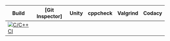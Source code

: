 Build | [Git Inspector] | Unity | cppcheck|Valgrind|Codacy| 
------|----------|----|---|------|--------|
[![C/C++ CI](https://github.com/99004374-Lakshman/final/actions/workflows/build.yml/badge.svg)](https://github.com/99004373-Lakshman/final/actions/workflows/build.yml)|||||
